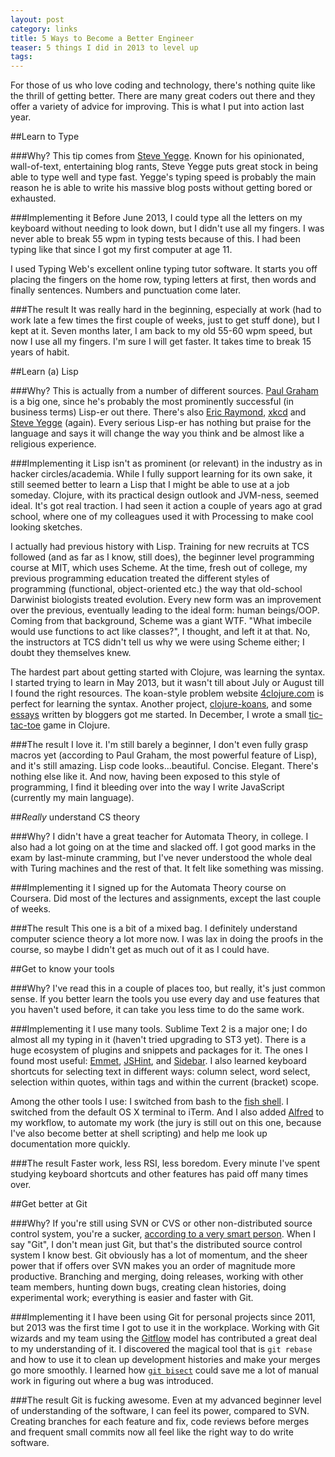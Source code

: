 ```yaml
---
layout: post
category: links
title: 5 Ways to Become a Better Engineer
teaser: 5 things I did in 2013 to level up
tags: 
---
```


For those of us who love coding and technology, there's nothing quite like the thrill of getting better. There are many great coders out there and they offer a variety of advice for improving. This is what I put into action last year.

##Learn to Type


###Why?
This tip comes from [Steve Yegge](http://steve-yegge.blogspot.com/2008/09/programmings-dirtiest-little-secret.html). Known for his opinionated, wall-of-text, entertaining blog rants, Steve Yegge puts great stock in being able to type well and type fast. Yegge's typing speed is probably the main reason he is able to write his massive blog posts without getting bored or exhausted.

###Implementing it
Before June 2013, I could type all the letters on my keyboard without needing to look down, but I didn't use all my fingers. I was never able to break 55 wpm in typing tests because of this. I had been typing like that since I got my first computer at age 11.

I used Typing Web's excellent online typing tutor software. It starts you off placing the fingers on the home row, typing letters at first, then words and finally sentences. Numbers and punctuation come later.

###The result
It was really hard in the beginning, especially at work (had to work late a few times the first couple of weeks, just to get stuff done), but I kept at it. Seven months later, I am back to my old 55-60 wpm speed, but now I use all my fingers. I'm sure I will get faster. It takes time to break 15 years of habit.


##Learn (a) Lisp


###Why?
This is actually from a number of different sources. [Paul Graham](http://www.paulgraham.com/avg.html) is a big one, since he's probably the most prominently successful (in business terms) Lisp-er out there. There's also [Eric Raymond](http://www.catb.org/esr/faqs/hacker-howto.html), [xkcd](https://xkcd.com/224/) and [Steve Yegge](https://sites.google.com/site/steveyegge2/scheming-is-believing) (again). Every serious Lisp-er has nothing but praise for the language and says it will change the way you think and be almost like a religious experience.

###Implementing it
Lisp isn't as prominent (or relevant) in the industry as in hacker circles/academia. While I fully support learning for its own sake, it still seemed better to learn a Lisp that I might be able to use at a job someday. Clojure, with its practical design outlook and JVM-ness, seemed ideal. It's got real traction. I had seen it action a couple of years ago at grad school, where one of my colleagues used it with Processing to make cool looking sketches.

I actually had previous history with Lisp. Training for new recruits at TCS followed (and as far as I know, still does), the beginner level programming course at MIT, which uses Scheme. At the time, fresh out of college, my previous programming education treated the different styles of programming (functional, object-oriented etc.) the way that old-school Darwinist biologists treated evolution. Every new form was an improvement over the previous, eventually leading to the ideal form: human beings/OOP. Coming from that background, Scheme was a giant WTF. "What imbecile would use functions to act like classes?", I thought, and left it at that. No, the instructors at TCS didn't tell us why we were using Scheme either; I doubt they themselves knew.

The hardest part about getting started with Clojure, was learning the syntax. I started trying to learn in May 2013, but it wasn't till about July or August till I found the right resources. The koan-style problem website [4clojure.com](http://4clojure.com) is perfect for learning the syntax. Another project, [clojure-koans](https://github.com/functional-koans/clojure-koans), and some [essays](http://aphyr.com/posts/306-clojure-from-the-ground-up-state) written by bloggers got me started. In December, I wrote a small [tic-tac-toe](https://github.com/jogjayr/ttt) game in Clojure.

###The result
I love it. I'm still barely a beginner, I don't even fully grasp macros yet (according to Paul Graham, the most powerful feature of Lisp), and it's still amazing. Lisp code looks...beautiful. Concise. Elegant. There's nothing else like it. And now, having been exposed to this style of programming, I find it bleeding over into the way I write JavaScript (currently my main language).

##*Really* understand CS theory

###Why?
I didn't have a great teacher for Automata Theory, in college. I also had a lot going on at the time and slacked off. I got good marks in the exam by last-minute cramming, but I've never understood the whole deal with Turing machines and the rest of that. It felt like something was missing.

###Implementing it
I signed up for the Automata Theory course on Coursera. Did most of the lectures and assignments, except the last couple of weeks.

###The result
This one is a bit of a mixed bag. I definitely understand computer science theory a lot more now. I was lax in doing the proofs in the course, so maybe I didn't get as much out of it as I could have.

##Get to know your tools

###Why?
I've read this in a couple of places too, but really, it's just common sense. If you better learn the tools you use every day and use features that you haven't used before, it can take you less time to do the same work.

###Implementing it
I use many tools. Sublime Text 2 is a major one; I do almost all my typing in it (haven't tried upgrading to ST3 yet). There is a huge ecosystem of plugins and snippets and packages for it. The ones I found most useful: [Emmet](http://emmet.io/), [JSHint](http://www.jshint.com/install/), and [Sidebar](https://github.com/titoBouzout/SideBarEnhancements). I also learned keyboard shortcuts for selecting text in different ways: column select, word select, selection within quotes, within tags and within the current (bracket) scope.

Among the other tools I use: I switched from bash to the [fish shell](http://fishshell.com/). I switched from the default OS X terminal to iTerm. And I also added [Alfred](http://www.alfredapp.com/) to my workflow, to automate my work  (the jury is still out on this one, because I've also become better at shell scripting) and help me look up documentation more quickly.

###The result
Faster work, less RSI, less boredom. Every minute I've spent studying keyboard shortcuts and other features has paid off many times over.

##<a name='git'></a>Get better at Git

###Why?
If you're still using SVN or CVS or other non-distributed source control system, you're a sucker, [according to a very smart person](#git). When I say "Git", I don't mean just Git, but that's the distributed source control system I know best. Git obviously has a lot of momentum, and the sheer power that if offers over SVN makes you an order of magnitude more productive. Branching and merging, doing releases, working with other team members, hunting down bugs, creating clean histories, doing experimental work; everything is easier and faster with Git.

###Implementing it
I have been using Git for personal projects since 2011, but 2013 was the first time I got to use it in the workplace. Working with Git wizards and my team using the [Gitflow](http://nvie.com/posts/a-successful-git-branching-model/) model has contributed a great deal to my understanding of it. I discovered the magical tool that is `git rebase` and how to use it to clean up development histories and make your merges go more smoothly. I learned how [`git bisect`](http://git-scm.com/book/en/Git-Tools-Debugging-with-Git) could save me a lot of manual work in figuring out where a bug was introduced.

###The result
Git is fucking awesome. Even at my advanced beginner level of understanding of the software, I can feel its power, compared to SVN. Creating branches for each feature and fix, code reviews before merges and frequent small commits now all feel like the right way to do write software.
